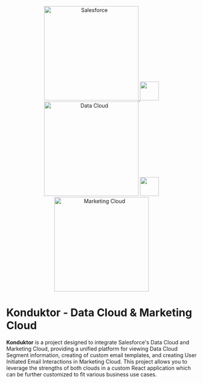 <p align="center">

<a  href="https://www.salesforce.com/">
<img  src="https://a.sfdcstatic.com/shared/images/c360-nav/salesforce-with-type-logo.svg"  alt="Salesforce"  width="250"  />
</a>
<img src="https://cdn-icons-png.flaticon.com/512/8922/8922789.png" width="50 />
<a  href="https://www.salesforce.com/data/">
<img  src="https://cdn.vidyard.com/hubs/logos/60cb440e-ec9e-4786-9a95-85fdc45dcb89.png"  alt="Data Cloud"  width="250"  />
</a>
<img src="https://cdn-icons-png.flaticon.com/512/8922/8922789.png" width="50 />
<a  href="https://www.salesforce.com/form/sem/marketing-cloud-demo-overview">
<img  src="https://images.squarespace-cdn.com/content/v1/5e6cfa89c315535aba12ee9d/1620070273475-4V6FM9CR26S7STAY6X1N/Logo+-+Marketing+Cloud+%281%29.png"  alt="Marketing Cloud"  width="250"  />
</a>

<p/>

# Konduktor - Data Cloud & Marketing Cloud

**Konduktor** is a project designed to integrate Salesforce's Data Cloud and Marketing Cloud, providing a unified platform for viewing Data Cloud Segment information, creating of custom email templates, and creating User Initiated Email Interactions in Marketing Cloud. This project allows you to leverage the strengths of both clouds in a custom React application which can be further customized to fit various business use cases.

